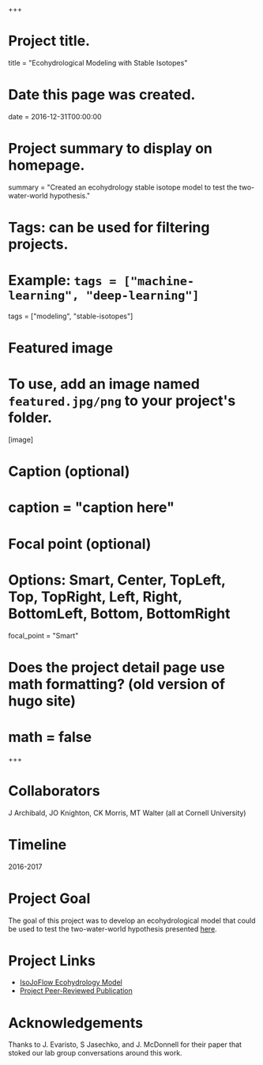 +++
# Project title.
title = "Ecohydrological Modeling with Stable Isotopes"

# Date this page was created.
date = 2016-12-31T00:00:00

# Project summary to display on homepage.
summary = "Created an ecohydrology stable isotope model to test the two-water-world hypothesis."

# Tags: can be used for filtering projects.
# Example: `tags = ["machine-learning", "deep-learning"]`
tags = ["modeling", "stable-isotopes"]

# Featured image
# To use, add an image named `featured.jpg/png` to your project's folder.
[image]
# Caption (optional)
#  caption = "caption here"

# Focal point (optional)
# Options: Smart, Center, TopLeft, Top, TopRight, Left, Right, BottomLeft, Bottom, BottomRight
  focal_point = "Smart"

# Does the project detail page use math formatting? (old version of hugo site)
# math = false

+++

# Collaborators
J Archibald, JO Knighton, CK Morris, MT Walter (all at Cornell University)

# Timeline
2016-2017

# Project Goal
The goal of this project was to develop an ecohydrological model that could be used to test the two-water-world hypothesis presented [here](https://www.nature.com/articles/nature14983).

# Project Links
- [IsoJoFlow Ecohydrology Model](https://github.com/SoilWaterLab/JoFlow/tree/Isotope)
- [Project Peer-Reviewed Publication](https://onlinelibrary.wiley.com/doi/full/10.1002/hyp.11194)

# Acknowledgements
Thanks to J. Evaristo, S Jasechko, and J. McDonnell for their paper that stoked our lab group conversations around this work.
